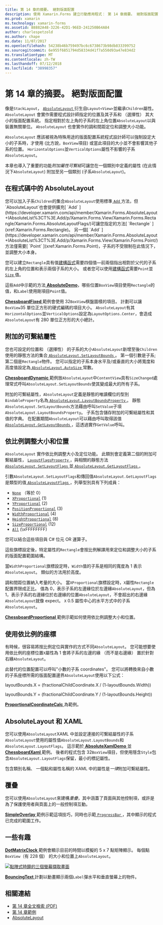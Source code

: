 ```yaml
---
title: 第 14 章的摘要。 絕對版面配置
description: 使用 Xamarin.Forms 建立行動應用程式： 第 14 章摘要。 絕對版面配置
ms.prod: xamarin
ms.technology: xamarin-forms
ms.assetid: 88882A48-3226-42D1-96ED-241250B64A84
author: charlespetzold
ms.author: chape
ms.date: 11/07/2017
ms.openlocfilehash: 54238b46b759497bc6c6738673b98db833399752
ms.sourcegitcommit: 6e955f6851794d58334d41f7a550d93a47e834d2
ms.translationtype: MT
ms.contentlocale: zh-TW
ms.lasthandoff: 07/12/2018
ms.locfileid: "38998357"
---
```

# <a name="summary-of-chapter-14-absolute-layout"></a>第 14 章的摘要。 絕對版面配置

像是`StackLayout`， [ `AbsoluteLayout` ](xref:Xamarin.Forms.AbsoluteLayout)衍生自`Layout<View>`並繼承`Children`屬性。 `AbsoluteLayout` 會實作需要程式設計師指定的位置及其子系和 （選擇性） 其大小的版面配置系統。 指定相對於左上角的子系的左上角位置`AbsoluteLayout`以與裝置無關單位。 `AbsoluteLayout` 也會實作的調和間距定位和調整大小功能。

`AbsoluteLayout` 應該被視為特殊用途的版面配置系統程式設計師可以強制設定大小的子系時，才使用 (比方說，`BoxView`項目) 或當此項目的大小並不會影響其他子系的位置。 `HorizontalOptions`並`VerticalOptions`屬性不影響的子系`AbsoluteLayout`。

本章也導入了重要的功能*附加屬性可繫結*可讓您在一個類別中定義的屬性 (在此情況下`AbsoluteLayout`) 附加至另一個類別 (子系`AbsoluteLayout`)。

## <a name="absolutelayout-in-code"></a>在程式碼中的 AbsoluteLayout

您可以加入子系`Children`的集合`AbsoluteLayout`使用標準[ `Add` ](xref:System.Collections.Generic.ICollection`1.Add*)方法，但`AbsoluteLayout`也會提供擴充[ `Add` ](https://developer.xamarin.com/api/member/Xamarin.Forms.AbsoluteLayout+IAbsoluteList%3CT%3E.Add/p/Xamarin.Forms.View/Xamarin.Forms.Rectangle/Xamarin.Forms.AbsoluteLayoutFlags/)可讓您指定的方法[ `Rectangle` ](xref:Xamarin.Forms.Rectangle)。 另一個[ `Add` ](https://developer.xamarin.com/api/member/Xamarin.Forms.AbsoluteLayout+IAbsoluteList%3CT%3E.Add/p/Xamarin.Forms.View/Xamarin.Forms.Point/)方法僅需要[ `Point` ](xref:Xamarin.Forms.Point)，子系的不受限制在此情況下，並調整大小本身。

您可以建立`Rectangle`具有值[建構函式](xref:Xamarin.Forms.Rectangle.%23ctor(System.Double,System.Double,System.Double,System.Double))需要四個值&mdash;前兩個指出相對於父代的子系的左上角的位置和表示兩個子系的大小。 或者您可以使用[建構函式](xref:Xamarin.Forms.Rectangle.%23ctor(Xamarin.Forms.Point,Xamarin.Forms.Size))需要`Point`並[ `Size` ](xref:Xamarin.Forms.Size)值。

這些`Add`中示範的方法[ **AbsoluteDemo**](https://github.com/xamarin/xamarin-forms-book-samples/tree/master/Chapter14/AbsoluteDemo)，哪些位置`BoxView`項目使用`Rectangle`的值，和`Label`使用剛項目`Point`值。

[ **ChessboardFixed** ](https://github.com/xamarin/xamarin-forms-book-samples/tree/master/Chapter14/ChessboardFixed)範例會使用 32`BoxView`棋盤圖樣的項目。 計劃可以讓`BoxView`35 單位正方形的硬式編碼的項目大小。 `AbsoluteLayout`有其`HorizontalOptions`並`VerticalOptions`設定為`LayoutOptions.Center`，會造成`AbsoluteLayout`有 280 單位正方形的大小總計。

## <a name="attached-bindable-properties"></a>附加的可繫結屬性

您也可設定的位置和 （選擇性） 的子系的大小`AbsoluteLayout`新增至後`Children`使用的靜態方法的集合[ `AbsoluteLayout.SetLayoutBounds` ](xref:Xamarin.Forms.AbsoluteLayout.SetLayoutBounds(Xamarin.Forms.BindableObject,Xamarin.Forms.Rectangle))。 第一個引數是子系;第二個是`Rectangle`物件。 您可以指定的子系本身水平及/或垂直的大小將寬度和高度值設定為[ `AbsoluteLayout.AutoSize` ](xref:Xamarin.Forms.AbsoluteLayout.AutoSize)常數。

[ **ChessboardDynamic** ](https://github.com/xamarin/xamarin-forms-book-samples/tree/master/Chapter14/ChessboardDynamic)範例放`AbsoluteLayout`中`ContentView`具有`SizeChanged`處理常式呼叫`AbsoluteLayout.SetLayoutBounds`使其變成最大的所有子系。  

附加的可繫結屬性，`AbsoluteLayout`定義是靜態的唯讀欄位的型別`BindableProperty`名為[ `AbsoluteLayout.LayoutBoundsProperty` ](xref:Xamarin.Forms.AbsoluteLayout.LayoutBoundsProperty)。 靜態`AbsoluteLayout.SetLayoutBounds`方法藉由呼叫`SetValue`子項`AbsoluteLayout.LayoutBoundsProperty`。 子系包含儲存附加的可繫結屬性和其值的字典。 在配置期間`AbsoluteLayout`可以藉由呼叫取得該值[ `AbsoluteLayout.GetLayoutBounds` ](xref:Xamarin.Forms.AbsoluteLayout.GetLayoutBounds(Xamarin.Forms.BindableObject))，這透過實作`GetValue`呼叫。

## <a name="proportional-sizing-and-positioning"></a>依比例調整大小和位置

`AbsoluteLayout` 實作依比例調整大小及定位功能。 此類別會定義第二個的附加可繫結屬性， [ `LayoutFlagsProperty` ](xref:Xamarin.Forms.AbsoluteLayout.LayoutFlagsProperty)，與相關的靜態方法[ `AbsoluteLayout.SetLayoutFlags` ](xref:Xamarin.Forms.AbsoluteLayout.SetLayoutFlags(Xamarin.Forms.BindableObject,Xamarin.Forms.AbsoluteLayoutFlags))並[ `AbsoluteLayout.GetLayoutFlags` ](xref:Xamarin.Forms.AbsoluteLayout.GetLayoutFlags(Xamarin.Forms.BindableObject))。

引數`AbsoluteLayout.SetLayoutFlags`和傳回值`AbsoluteLayout.GetLayoutFlags`是類型的值[ `AbsoluteLayoutFlags` ](xref:Xamarin.Forms.AbsoluteLayoutFlags)，列舉型別具有下列成員：

- [`None`](xref:Xamarin.Forms.AbsoluteLayoutFlags.None) （等於 0）
- [`XProportional`](xref:Xamarin.Forms.AbsoluteLayoutFlags.XProportional) (1)
- [`YProportional`](xref:Xamarin.Forms.AbsoluteLayoutFlags.YProportional) (2)
- [`PositionProportional`](xref:Xamarin.Forms.AbsoluteLayoutFlags.PositionProportional) (3)
- [`WidthProportional`](xref:Xamarin.Forms.AbsoluteLayoutFlags.WidthProportional) (4)
- [`HeightProportional`](xref:Xamarin.Forms.AbsoluteLayoutFlags.HeightProportional) (8)
- [`SizeProportional`](xref:Xamarin.Forms.AbsoluteLayoutFlags.SizeProportional) (12)
- [`All`](xref:Xamarin.Forms.AbsoluteLayoutFlags.All) (\xFFFFFFFF)

您可以結合這些項目與 C# 位元 OR 運算子。

這些旗標設定後，特定屬性的`Rectangle`會按比例解譯用來定位和調整大小的子系的版面配置範圍結構。

當`WidthProportional`旗標設定時，`Width`值的子系是相同的寬度為 1 表示`AbsoluteLayout`。 類似的方法用於高度。

調和間距位置納入考量的大小。 當`XProportional`旗標設定時，`X`屬性`Rectangle`配置界限成正比。 值為 0，表示子系的左邊緣位於左邊緣`AbsoluteLayout`，但為 1，表示子系的右邊緣位於右邊緣的位置`AbsoluteLayout`，不會超出的右邊緣`AbsoluteLayout`就像 expect。 `X` 0.5 屬性中心的水平方式中的子系`AbsoluteLayout`。

[ **ChessboardProportional** ](https://github.com/xamarin/xamarin-forms-book-samples/tree/master/Chapter14/ChessboardProportional)範例示範如何使用依比例調整大小和位置。

## <a name="working-with-proportional-coordinates"></a>使用依比例的座標

有時候，很容易將按比例定位與實作的方式不同`AbsoluteLayout`。 您可能想要使用依比例的座標位置`X`屬性為 1 會將子系的左邊的緣 （而不是右邊緣） 置於針對右緣`AbsoluteLayout`。

此替代的位置配置可以呼叫"小數的子系 coordinates"。 您可以將轉換來自小數的子系座標所需的版面配置邊界`AbsoluteLayout`使用以下公式：

layoutBounds.X = (fractionalChildCoordinate.X / (1-layoutBounds.Width))

layoutBounds.Y = (fractionalChildCoordinate.Y / (1-layoutBounds.Height))

[ **ProportionalCoordinateCalc** ](https://github.com/xamarin/xamarin-forms-book-samples/tree/master/Chapter14/PropCoordCalc)為範例。

## <a name="absolutelayout-and-xaml"></a>AbsoluteLayout 和 XAML

您可以使用`AbsoluteLayout`XAML 中並設定連接的可繫結屬性的子系`AbsoluteLayout`使用的屬性值`AbsoluteLayout.LayoutBounds`和`AbsoluteLayout.LayoutFlags`。 這示範於[ **AbsoluteXamlDemo** ](https://github.com/xamarin/xamarin-forms-book-samples/tree/master/Chapter14/AbsoluteXamlDemo)並[ **ChessboardXaml** ](https://github.com/xamarin/xamarin-forms-book-samples/tree/master/Chapter14/ChessboardXaml)範例。 後者的程式包含 32`BoxView`項目，但使用隱含`Style`包含`AbsoluteLayout.LayoutFlags`保留，最小的標記屬性。

包含類別名稱、 一個點和屬性名稱的 XAML 中的屬性是*一律*附加可繫結屬性。

## <a name="overlays"></a>覆疊

您可以使用`AbsoluteLayout`來建構*重疊*，其中涵蓋了頁面與其他控制項，或許是為了保護使用者與頁面上的一般控制項互動。

[ **SimpleOverlay** ](https://github.com/xamarin/xamarin-forms-book-samples/tree/master/Chapter14/SimpleOverlay)範例示範這項技巧，同時也示範[ `ProgressBar` ](xref:Xamarin.Forms.ProgressBar)，其中顯示的程式已完成的範圍工作。

## <a name="some-fun"></a>一些有趣

[ **DotMatrixClock** ](https://github.com/xamarin/xamarin-forms-book-samples/tree/master/Chapter14/DotMatrixClock)範例會顯示目前的時間以模擬的 5 x 7 點矩陣顯示。 每個點`BoxView`（有 228 個） 的大小和位置上`AbsoluteLayout`。

[![點陣式時鐘的三個螢幕擷取畫面](images/ch14fg08-small.png "點陣式時鐘")](images/ch14fg08-large.png#lightbox "點陣式時鐘")

[ **BouncingText** ](https://github.com/xamarin/xamarin-forms-book-samples/tree/master/Chapter14/BouncingText)計劃以動畫顯示兩個`Label`彈水平和垂直螢幕上的物件。



## <a name="related-links"></a>相關連結

- [第 14 章全文檢索 (PDF)](https://download.xamarin.com/developer/xamarin-forms-book/XamarinFormsBook-Ch14-Apr2016.pdf)
- [第 14 章範例](https://github.com/xamarin/xamarin-forms-book-samples/tree/master/Chapter14)
- [AbsoluteLayout](~/xamarin-forms/user-interface/layouts/absolute-layout.md)
